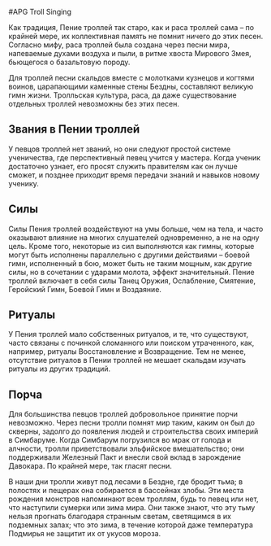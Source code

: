 #APG
Troll Singing

Как традиция, Пение троллей так старо, как и раса троллей сама – по крайней мере, их коллективная память не помнит ничего до этих песен. Согласно мифу, раса троллей была создана через песни мира, напеваемые духами воздуха и пыли, в ритме хвоста Мирового Змея, бьющегося о базальтовую породу. 

Для троллей песни скальдов вместе с молотками кузнецов и когтями воинов, царапающими каменные стены Бездны, составляют великую гимн жизни. Тролльская культура, раса, да даже существование отдельных троллей невозможны без этих песен. 

## Звания в Пении троллей 

У певцов троллей нет званий, но они следуют простой системе ученичества, где перспективный певец учится у мастера. Когда ученик достаточно узнает, его просят служить правителям как он лучше сможет, и позднее приходит время передачи знаний и навыков новому ученику. 

## Силы 

Силы Пения троллей воздействуют на умы больше, чем на тела, и часто оказывают влияние на многих слушателей одновременно, а не на одну цель. Кроме того, некоторые из сил выполняются как гимны, которые могут быть исполнены параллельно с другими действиями – боевой гимн, исполненный в бою, может быть не таким мощным, как другие силы, но в сочетании с ударами молота, эффект значительный. Пение троллей включает в себя силы Танец Оружия, Ослабление, Смятение, Геройский Гимн, Боевой Гимн и Воздаяние. 

## Ритуалы 

У Пения троллей мало собственных ритуалов, и те, что существуют, часто связаны с починкой сломанного или поиском утраченного, как, например, ритуалы Восстановление и Возвращение. Тем не менее, отсутствие ритуалов в Пении троллей не мешает скальдам изучать ритуалы из других традиций. 

## Порча 

Для большинства певцов троллей добровольное принятие порчи невозможно. Через песни тролли помнят мир таким, каким он был до скверны, задолго до появления людей и строительства своих империй в Симбаруме. Когда Симбарум погрузился во мрак от голода и алчности, тролли приветствовали эльфийское вмешательство; они поддерживали Железный Пакт и внесли свой вклад в зарождение Давокара. По крайней мере, так гласят песни. 

В наши дни тролли живут под лесами в Бездне, где бродит тьма; в полостях и пещерах она собирается в бассейнах злобы. Эти места рождения монстров напоминают всем троллям, будь то певец или нет, что наступили сумерки или зима мира. Они также знают, что эту тьму нельзя прогнать благодаря странным светам, светящимся в их подземных залах; что это зима, в течение которой даже температура Подмирья не защитит их от укусов мороза. 